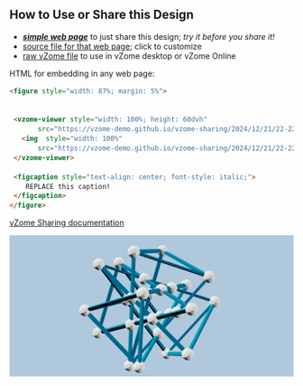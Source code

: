 
## How to Use or Share this Design

 - [***simple web page***](<https://vzome-demo.github.io/vzome-sharing/2024/12/21/22-22-51-251Z-4-Blue-Tetras-by-Brian-Hall/>) to just share this design; *try it before you share it!*
 - [source file for that web page](<https://github.com/vzome-demo/vzome-sharing/edit/main/2024/12/21/22-22-51-251Z-4-Blue-Tetras-by-Brian-Hall/index.md>); click to customize
 - [raw vZome file](<https://raw.githubusercontent.com/vzome-demo/vzome-sharing/main/2024/12/21/22-22-51-251Z-4-Blue-Tetras-by-Brian-Hall/4-Blue-Tetras-by-Brian-Hall.vZome>) to use in vZome desktop or vZome Online
 
 HTML for embedding in any web page:
 ```html
<figure style="width: 87%; margin: 5%">
  
  
  <vzome-viewer style="width: 100%; height: 60dvh" 
        src="https://vzome-demo.github.io/vzome-sharing/2024/12/21/22-22-51-251Z-4-Blue-Tetras-by-Brian-Hall/4-Blue-Tetras-by-Brian-Hall.vZome" >
    <img  style="width: 100%"
        src="https://vzome-demo.github.io/vzome-sharing/2024/12/21/22-22-51-251Z-4-Blue-Tetras-by-Brian-Hall/4-Blue-Tetras-by-Brian-Hall.png" >
  </vzome-viewer>

  <figcaption style="text-align: center; font-style: italic;">
     REPLACE this caption!
  </figcaption>
</figure>

 ```

[vZome Sharing documentation](https://vzome.github.io/vzome/sharing.html#how-it-works)

![Image](<4-Blue-Tetras-by-Brian-Hall.png>)


